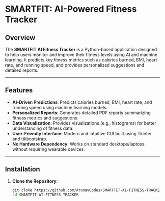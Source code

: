 # SMARTFIT: AI-Powered Fitness Tracker

## Overview
The **SMARTFIT AI Fitness Tracker** is a Python-based application designed to help users monitor and improve their fitness levels using AI and machine learning. It predicts key fitness metrics such as calories burned, BMI, heart rate, and running speed, and provides personalized suggestions and detailed reports.

---

## Features
- **AI-Driven Predictions**: Predicts calories burned, BMI, heart rate, and running speed using machine learning models.
- **Personalized Reports**: Generates detailed PDF reports summarizing fitness metrics and suggestions.
- **Data Visualization**: Provides visualizations (e.g., histograms) for better understanding of fitness data.
- **User-Friendly Interface**: Modern and intuitive GUI built using Tkinter and ttkbootstrap.
- **No Hardware Dependency**: Works on standard desktops/laptops without requiring wearable devices.

---

## Installation
1. **Clone the Repository**:
   ```bash
   git clone https://github.com/ArunavCodes/SMARTFIT-AI-FITNESS-TRACKER.git
   cd SMARTFIT-AI-FITNESS-TRACKER
